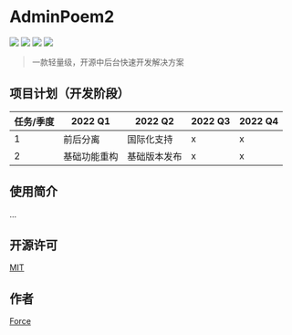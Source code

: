 # AdminPoem2

![](https://img.shields.io/badge/php-@phppoem-purple.svg?style=flat)
![](https://img.shields.io/badge/js-@vue-gree.svg?style=flat)
![](https://img.shields.io/badge/ui-@elementUI-blue.svg?style=flat)
![](https://img.shields.io/badge/License-@MIT-yellow.svg?style=flat)

> 一款轻量级，开源中后台快速开发解决方案

## 项目计划（开发阶段）
|  任务/季度  | 2022 Q1 | 2022 Q2 | 2022 Q3 | 2022 Q4 |
|    ----    |   ----  |   ----  |   ----  |   ----  |
| 1 | 前后分离 | 国际化支持 | x | x |
| 2 | 基础功能重构 | 基础版本发布 | x | x |

## 使用简介
...

## 开源许可
[MIT](LICENSE)

## 作者
[Force](https://www.easybhu.cn)
